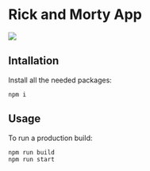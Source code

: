 # Rick and Morty App

<img src="https://cdn.computerhoy.com/sites/navi.axelspringer.es/public/media/image/2021/06/rick-morty-2381623.jpg" />

## Intallation

Install all the needed packages:

 ```
 npm i
 ```



## Usage

To run a production build:

 ```
npm run build
npm run start
 ```



